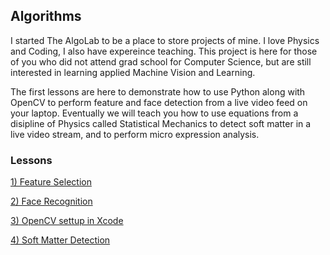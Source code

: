 <h2> Algorithms </h2>

<p>
I started The AlgoLab to be a place to store projects of mine.  I love Physics and Coding, I also have expereince teaching. This project is here for those of you who did not attend grad school for Computer Science,  but are still interested in learning applied Machine Vision and Learning.
</p>

<p>
The first lessons are here to demonstrate how to use Python along with OpenCV to perform feature and face detection from a live video feed on your laptop. Eventually we will teach you how to use equations from a disipline of Physics called Statistical Mechanics to detect soft matter in a live video stream, and to perform micro expression analysis.
</p>

<h3>Lessons</h3>

<a href="https://github.com/jchiefelk/Algorithms/tree/master/feature_selection">1) Feature Selection</a>

<a href="https://github.com/jchiefelk/Algorithms/tree/master/facerecognition">2) Face Recognition</a>

<a href="https://github.com/jchiefelk/AlgoLab/tree/master/VisionCode">3) OpenCV settup in Xcode</a>

<a href="https://github.com/jchiefelk/AlgoLab/tree/master/softmatter">4) Soft Matter Detection</a>
